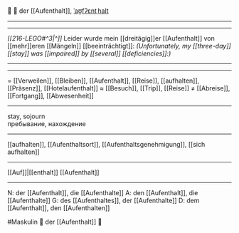 🏡 🔵 der [[Aufenthalt]], [ˈaʊ̯fʔɛntˌhalt](https://youglish.com/pronounce/Aufenthalt/german)  

---
---

*[[216-LEGO#^3|^]]* Leider wurde mein [[dreitägig]]er [[Aufenthalt]] von [[mehr]]eren [[Mängeln]] [[beeinträchtigt]]:
*(Unfortunately, my [[three-day]] [[stay]] was [[impaired]] by [[several]] [[deficiencies]]:)*







---


---
= [[Verweilen]], [[Bleiben]], [[Aufenthalt]], [[Reise]], [[aufhalten]], [[Präsenz]], [[Hotelaufenthalt]]
≈ [[Besuch]], [[Trip]], [[Reise]]
≠ [[Abreise]], [[Fortgang]], [[Abwesenheit]]

---
stay, sojourn  
пребывание, нахождение

---
[[aufhalten]], [[Aufenthaltsort]], [[Aufenthaltsgenehmigung]], [[sich aufhalten]]

---
[[Auf]]|[[enthalt]]
[[Aufenthalt]]


---
N: der [[Aufenthalt]], die [[Aufenthalte]]
A: den [[Aufenthalt]], die [[Aufenthalte]]
G: des [[Aufenthaltes]], der [[Aufenthalte]]
D: dem [[Aufenthalt]], den [[Aufenthalten]]

#Maskulin 🔵 der [[Aufenthalt]] 🏡
